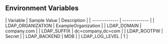 ## Environment Variables

| Variable | Sample Value | Description |
| ------------- | ------------- |
| LDAP_ORGANIZATION  | ExampleOrganization  |
| LDAP_DOMAIN  | company.com  |
| LDAP_SUFFIX  | dc=company,dc=com  |
| LDAP_ROOTPW  | Secret  |
| LDAP_BACKEND  | MDB  |
| LDAP_LOG_LEVEL  | 1  |